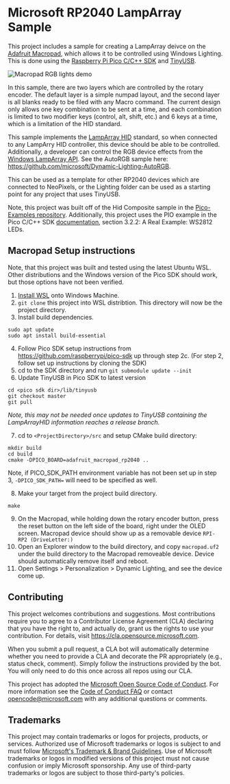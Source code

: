 # Microsoft RP2040 LampArray Sample
This project includes a sample for creating a LampArray deivce on the [Adafruit Macropad](https://www.adafruit.com/product/5128), which allows it to be controlled using Windows Lighting. This is done using the [Raspberry Pi Pico C/C++ SDK](https://datasheets.raspberrypi.com/pico/raspberry-pi-pico-c-sdk.pdf) and [TinyUSB](https://docs.tinyusb.org/en/latest/).

<img src="LightingDemo.gif" alt="Macropad RGB lights demo"/>

In this sample, there are two layers which are controlled by the rotary encoder. The default layer is a simple numpad layout, and the second layer is all blanks ready to be filed with any Macro command. The current design only allows one key combination to be sent at a time, and each combination is limited to two modifier keys (control, alt, shift, etc.) and 6 keys at a time, which is a limitation of the HID standard. 

This sample implements the [LampArray HID](https://www.usb.org/sites/default/files/hutrr84_-_lighting_and_illumination_page.pdf) standard, so when connected to any LampArry HID controller, this device should be able to be controlled. Additionally, a developer can control the RGB device effects from the [Windows LampArray API](https://learn.microsoft.com/en-us/uwp/api/windows.devices.lights.lamparray?view=winrt-22621). See the AutoRGB sample here: https://github.com/microsoft/Dynamic-Lighting-AutoRGB.

This can be used as a template for other RP2040 devices which are connected to NeoPixels, or the Lighting folder can be used as a starting point for any project that uses TinyUSB.

Note, this project was built off of the Hid Composite sample in the [Pico-Examples repository](https://github.com/raspberrypi/pico-examples/tree/master/usb/device/dev_hid_composite). Additionally, this project uses the PIO example in the Pico C/C++ SDK [documentation](https://datasheets.raspberrypi.com/pico/raspberry-pi-pico-c-sdk.pdf?_gl=1*1sdq912*_ga*Mjk2MDU5ODkuMTY5NDQ1NjkzNg..*_ga_22FD70LWDS*MTY5NDQ1NjkzNi4xLjEuMTY5NDQ1NzAwNy4wLjAuMA..), section 3.2.2: A Real Example: WS2812 LEDs.

## Macropad Setup instructions
Note, that this project was built and tested using the latest Ubuntu WSL. Other distributions and the Windows version of the Pico SDK should work, but those options have not been verified.

1. [Install WSL](https://learn.microsoft.com/en-us/windows/wsl/install) onto Windows Machine. 
2. `git clone` this project into WSL distribtion. This directory will now be the project directory.
3. Install build dependencies.

```
sudo apt update
sudo apt install build-essential
```

4. Follow Pico SDK setup instructions from https://github.com/raspberrypi/pico-sdk up through step 2c. (For step 2, follow set up instructions by cloning the SDK) 
5. cd to the SDK directory and run `git submodule update --init`
6. Update TinyUSB in Pico SDK to latest version

```
cd <pico sdk dir>/lib/tinyusb
git checkout master
git pull
```
_Note, this may not be needed once updates to TinyUSB containing the LampArrayHID information reaches a release branch._

7. cd to `<ProjectDirectory>/src` and setup CMake build directory:
```
mkdir build
cd build
cmake -DPICO_BOARD=adafruit_macropad_rp2040 ..
```
Note, if PICO_SDK_PATH environment variable has not been set up in step 3, `-DPICO_SDK_PATH=` will need to be specified as well.

8. Make your target from the project build directory.

```
make
```

9. On the Macropad, while holding down the rotary encoder button, press the reset button on the left side of the board, right under the OLED screen. Macropad device should show up as a removable device `RPI-RP2 (DriveLetter:)`
10. Open an Explorer window to the build directory, and copy `macropad.uf2` under the build directory to the Macropad removeable device. Device should automatically remove itself and reboot.
11. Open Settings > Personalization > Dynamic Lighting, and see the device come up. 

## Contributing

This project welcomes contributions and suggestions.  Most contributions require you to agree to a
Contributor License Agreement (CLA) declaring that you have the right to, and actually do, grant us
the rights to use your contribution. For details, visit https://cla.opensource.microsoft.com.

When you submit a pull request, a CLA bot will automatically determine whether you need to provide
a CLA and decorate the PR appropriately (e.g., status check, comment). Simply follow the instructions
provided by the bot. You will only need to do this once across all repos using our CLA.

This project has adopted the [Microsoft Open Source Code of Conduct](https://opensource.microsoft.com/codeofconduct/).
For more information see the [Code of Conduct FAQ](https://opensource.microsoft.com/codeofconduct/faq/) or
contact [opencode@microsoft.com](mailto:opencode@microsoft.com) with any additional questions or comments.

## Trademarks

This project may contain trademarks or logos for projects, products, or services. Authorized use of Microsoft 
trademarks or logos is subject to and must follow 
[Microsoft's Trademark & Brand Guidelines](https://www.microsoft.com/en-us/legal/intellectualproperty/trademarks/usage/general).
Use of Microsoft trademarks or logos in modified versions of this project must not cause confusion or imply Microsoft sponsorship.
Any use of third-party trademarks or logos are subject to those third-party's policies.
